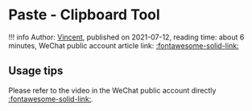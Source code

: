 # Paste - Clipboard Tool

!!! info
    Author: [Vincent](https://github.com/Realvincentyuan), published on 2021-07-12, reading time: about 6 minutes, WeChat public account article link: [:fontawesome-solid-link:](https://mp.weixin.qq.com/s?__biz=MzI4Mjk3NzgxOQ==&mid=2247484286&idx=1&sn=d3ee740e45d3f5ea1de3e12fb0288878&chksm=eb90f00adce7791cae138174fee9ca20a3a66a381512594f0866a0155e62c6778c5f8c20637f&token=97683576&lang=zh_CN#rd)

## Usage tips

Please refer to the video in the WeChat public account directly [:fontawesome-solid-link:](https://mp.weixin.qq.com/s?__biz=MzI4Mjk3NzgxOQ==&mid=2247484286&idx=1&sn=d3ee740e45d3f5ea1de3e12fb0288878&chksm=eb90f00adce7791cae138174fee9ca20a3a66a381512594f0866a0155e62c6778c5f8c20637f&token=97683576&lang=zh_CN#rd).